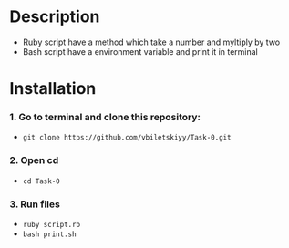 # Description
- Ruby script have a method which take a number and myltiply by two
- Bash script have a environment variable and print it in terminal 
# Installation
### 1. Go to terminal and clone this repository:
- `git clone https://github.com/vbiletskiyy/Task-0.git`
### 2. Open cd
- `cd Task-0`
### 3. Run files
- `ruby script.rb`
- `bash print.sh`
